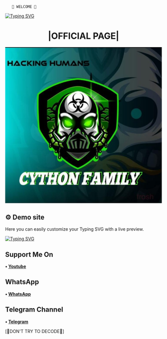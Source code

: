 

       🔐 WELCOME 🔐 

  
[![Typing SVG](https://readme-typing-svg.herokuapp.com?color=%23FF0000&lines=WELCOME+TO+MY+GITHUB+CHIGOZIEWORLDWIDE)](https://git.io/typing-svg)

<h1 align="center"> |OFFICIAL PAGE|</h1>


![20200808_16075](https://github.com/Chigozieworldwide/TROY/blob/main/20220601_181033.png)



## ⚙ Demo site

Here you can easily customize your Typing SVG with a live preview.

[![Typing SVG](https://readme-typing-svg.herokuapp.com?color=5547F7&background=DBDBDB00&lines=CYTHON+FAMILY+TEAM+%C2%AE)](https://git.io/typing-svg)

 ## Support Me On
<b>• [Youtube](https://youtube.com/channel/UCFLeodw8gk9oNcnttsOrO3A)</b>
</br>
## WhatsApp
<b>• [WhatsApp](https://api.whatsapp.com/send?phone=+2348069472717&text=HELLO)</b>
<br>
## Telegram Channel
<b>• [Telegram](https://t.me/CHIGOZIEW0RLDWIDE)</b>
<br>

 [🤪DON'T TRY TO DECODE🤪]
